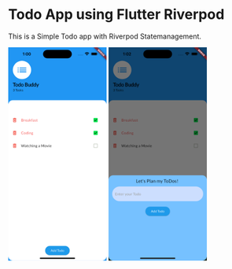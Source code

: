# Todo App using Flutter Riverpod

This is a Simple Todo app with Riverpod Statemanagement. 

<p float="left">
  <img src="Screenshots/ss01.png" width="200" />
  <img src="Screenshots/ss02.png" width="200" /> 

</p>
